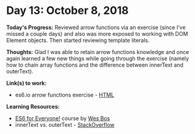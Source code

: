 # Day 13: October 8, 2018

**Today's Progress:** Reviewed arrow functions via an exercise (since I've missed a couple days) and also was more exposed to working with DOM Element objects. Then started reviewing template literals.

**Thoughts:** Glad I was able to retain arrow functions knowledge and once again learned a few new things while going through the exercise (namely how to chain array functions and the difference between innerText and outerText).

**Link(s) to work:**
* es6.io arrow functions exercise - [HTML](https://github.com/mccoyrjm/100-days-of-code/blob/master/log-work-files/arrow-functions-exercise.html)

**Learning Resources:**
* [ES6 for Everyone!](https://es6.io/) course by [Wes Bos](https://wesbos.com/)
* innerText vs. outerText - [StackOverflow](https://stackoverflow.com/questions/18481382/what-is-the-difference-between-innertext-and-outertext)
